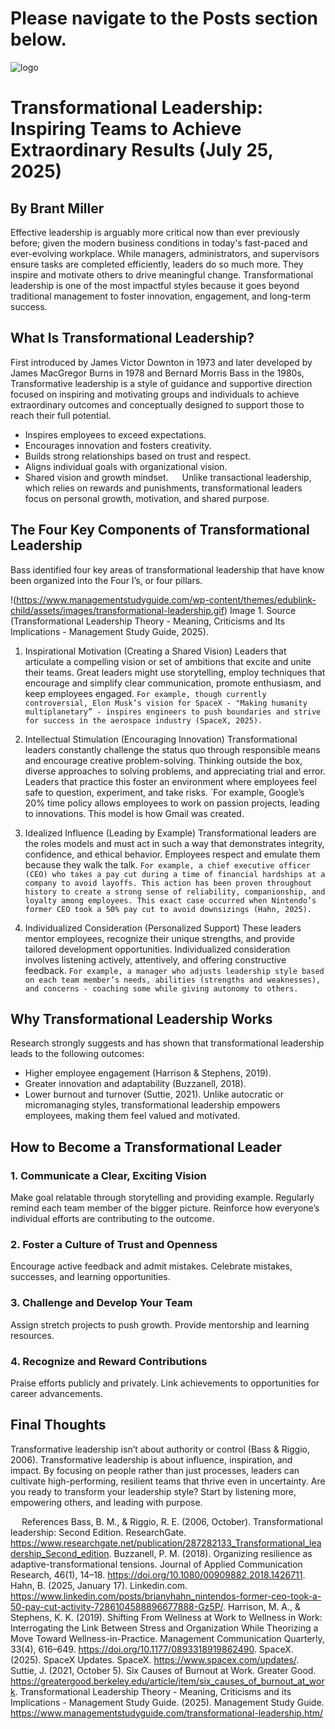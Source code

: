 # Please navigate to the Posts section below.

![logo](https://github.com/user-attachments/assets/cab5fec7-73af-445c-ac1e-d9046dcb37d0)

# Transformational Leadership: Inspiring Teams to Achieve Extraordinary Results (July 25, 2025)
## By Brant Miller

Effective leadership is arguably more critical now than ever previously before; given the modern business conditions in today's fast-paced and ever-evolving workplace. While managers, administrators, and supervisors ensure tasks are completed efficiently, leaders do so much more. They inspire and motivate others to drive meaningful change. Transformational leadership is one of the most impactful styles because it goes beyond traditional management to foster innovation, engagement, and long-term success.

## What Is Transformational Leadership?
First introduced by James Victor Downton in 1973 and later developed by James MacGregor Burns in 1978 and Bernard Morris Bass in the 1980s, Transformative leadership is a style of guidance and supportive direction focused on inspiring and motivating groups and individuals to achieve extraordinary outcomes and conceptually designed to support those to reach their full potential. 
- Inspires employees to exceed expectations.
- Encourages innovation and fosters creativity.
- Builds strong relationships based on trust and respect.
- Aligns individual goals with organizational vision.
- Shared vision and growth mindset.
 
Unlike transactional leadership, which relies on rewards and punishments, transformational leaders focus on personal growth, motivation, and shared purpose.

## The Four Key Components of Transformational Leadership
Bass identified four key areas of transformational leadership that have know been organized into the Four I’s, or four pillars.
 
!(https://www.managementstudyguide.com/wp-content/themes/edublink-child/assets/images/transformational-leadership.gif)
Image 1. Source (Transformational Leadership Theory - Meaning, Criticisms and Its Implications - Management Study Guide, 2025).

1.	Inspirational Motivation (Creating a Shared Vision)
Leaders that articulate a compelling vision or set of ambitions that excite and unite their teams. Great leaders might use storytelling, employ techniques that encourage and simplify clear communication, promote enthusiasm, and keep employees engaged. 
`For example, though currently controversial, Elon Musk’s vision for SpaceX - "Making humanity multiplanetary” - inspires engineers to push boundaries and strive for success in the aerospace industry (SpaceX, 2025).`
2.	Intellectual Stimulation (Encouraging Innovation)
Transformational leaders constantly challenge the status quo through responsible means and encourage creative problem-solving. Thinking outside the box, diverse approaches to solving problems, and appreciating trial and error. Leaders that practice this foster an environment where employees feel safe to question, experiment, and take risks.
`For example, Google’s 20% time policy allows employees to work on passion projects, leading to innovations. This model is how Gmail was created.
3.	Idealized Influence (Leading by Example)
Transformational leaders are the roles models and must act in such a way that demonstrates integrity, confidence, and ethical behavior. Employees respect and emulate them because they walk the talk.
`For example, a chief executive officer (CEO) who takes a pay cut during a time of financial hardships at a company to avoid layoffs. This action has been proven throughout history to create a strong sense of reliability, companionship, and loyalty among employees. This exact case occurred when Nintendo’s former CEO took a 50% pay cut to avoid downsizings (Hahn, 2025).`

4.	Individualized Consideration (Personalized Support)
These leaders mentor employees, recognize their unique strengths, and provide tailored development opportunities. Individualized consideration involves listening actively, attentively, and offering constructive feedback.
`For example, a manager who adjusts leadership style based on each team member’s needs, abilities (strengths and weaknesses), and concerns - coaching some while giving autonomy to others.`

## Why Transformational Leadership Works
Research strongly suggests and has shown that transformational leadership leads to the following outcomes:
-	Higher employee engagement (Harrison & Stephens, 2019).
-	Greater innovation and adaptability (Buzzanell, 2018).
-	Lower burnout and turnover (Suttie, 2021).
Unlike autocratic or micromanaging styles, transformational leadership empowers employees, making them feel valued and motivated.

## How to Become a Transformational Leader
### 1. Communicate a Clear, Exciting Vision
Make goal relatable through storytelling and providing example. Regularly remind each team member of the bigger picture. Reinforce how everyone’s individual efforts are contributing to the outcome.
### 2. Foster a Culture of Trust and Openness
Encourage active feedback and admit mistakes. Celebrate mistakes, successes, and learning opportunities.
### 3. Challenge and Develop Your Team
Assign stretch projects to push growth. Provide mentorship and learning resources. 
### 4. Recognize and Reward Contributions
Praise efforts publicly and privately. Link achievements to opportunities for career advancements.

## Final Thoughts
Transformative leadership isn’t about authority or control (Bass & Riggio, 2006). Transformative leadership is about influence, inspiration, and impact. By focusing on people rather than just processes, leaders can cultivate high-performing, resilient teams that thrive even in uncertainty.
Are you ready to transform your leadership style? Start by listening more, empowering others, and leading with purpose.

 
References
Bass, B. M., & Riggio, R. E. (2006, October). Transformational leadership: Second Edition. ResearchGate. https://www.researchgate.net/publication/287282133_Transformational_leadership_Second_edition.
Buzzanell, P. M. (2018). Organizing resilience as adaptive-transformational tensions. Journal of Applied Communication Research, 46(1), 14–18. https://doi.org/10.1080/00909882.2018.1426711.
Hahn, B. (2025, January 17). Linkedin.com. https://www.linkedin.com/posts/brianyhahn_nintendos-former-ceo-took-a-50-pay-cut-activity-7286104588896677888-Gz5P/.
Harrison, M. A., & Stephens, K. K. (2019). Shifting From Wellness at Work to Wellness in Work: Interrogating the Link Between Stress and Organization While Theorizing a Move Toward Wellness-in-Practice. Management Communication Quarterly, 33(4), 616–649. https://doi.org/10.1177/0893318919862490.
SpaceX. (2025). SpaceX Updates. SpaceX. https://www.spacex.com/updates/.
Suttie, J. (2021, October 5). Six Causes of Burnout at Work. Greater Good. https://greatergood.berkeley.edu/article/item/six_causes_of_burnout_at_work.
Transformational Leadership Theory - Meaning, Criticisms and its Implications - Management Study Guide. (2025). Management Study Guide. https://www.managementstudyguide.com/transformational-leadership.htm/

